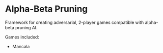 # Alpha-Beta Pruning

Framework for creating adversarial, 2-player games compatible with alpha-beta pruning AI.

Games included:
- Mancala

